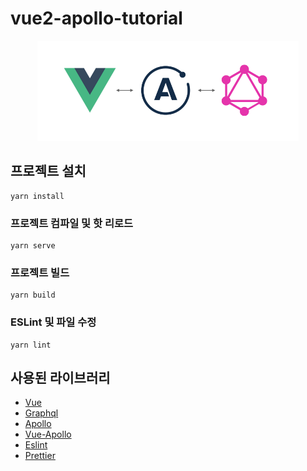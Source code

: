 # vue2-apollo-tutorial

<p align="center">
  <a href="https://apollo.vuejs.org/" target="_blank"><img src="https://raw.githubusercontent.com/ukyiJS/vue2-apollo-tutorial/master/src/assets/img/project-logo.png" height="160"/></a>
</p>

## 프로젝트 설치

```
yarn install
```

### 프로젝트 컴파일 및 핫 리로드

```
yarn serve
```

### 프로젝트 빌드

```
yarn build
```

### ESLint 및 파일 수정

```
yarn lint
```

## 사용된 라이브러리

- [Vue](https://vuejs.org/)
- [Graphql](https://graphql.org/)
- [Apollo](https://www.apollographql.com/)
- [Vue-Apollo](https://apollo.vuejs.org/)
- [Eslint](https://eslint.org/)
- [Prettier](https://prettier.io/)
